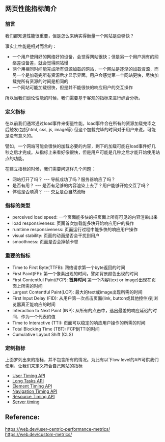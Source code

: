 
## 网页性能指标简介

### 前言
我们都知道性能很重要，但是怎么来确实得衡量一个网站是否够快？

事实上性能是相对而言的：
- 一个用户使用好的网络好的设备，会觉得网站很快；但是另一个用户拥有的网络差设备差，就会觉得网站慢
- 两个用相同时间能完成所有资源加载的网站，一个网站是逐渐的加载资源，而另一个是加载完所有资源后才显示界面。用户会感觉第一个网站更快，尽快加载完所有资源的时间是相同的
- 一个网站可能加载很快，但是并不能很快的响应用户的交互操作

所以当我们谈论性能的时候，我们需要基于客观的指标来进行综合分析。

### 定义指标
在以前我们通常通过load事件来衡量性能。load事件会在所有的资源加载完毕之后触发(包括html, css, js, image等) 但这个加载完毕的时间对于用户来说，可能是没有意义的。

譬如，一个网站可能会很快的加载必要的内容，剩下的加载可能在load事件好几秒之后才完成。从指标上来看好像很快，但是用户可能是几秒之后才能开始使用站点的功能。 

在建立指标的时候，我们需要问这样几个问题：
- 网站打开了吗？ --- 导航成功了吗？服务器响应了吗？
- 是否有用？    --- 是否有足够的内容渲染上去了？用户能够开始交互了吗？
- 体验是否顺滑？ --- 交互是否自然流畅

### 指标的类型
- perceived load speed: 一个页面能多快的把页面上所有可见的内容渲染出来
- load responsiveness: 页面首次加载能多块开始响应用户的操作
- rumtime responsiveness: 页面运行过程中能多快的响应用户操作
- visual stability: 页面的动画是否会干扰到用户
- smoothness: 页面是否会掉帧卡顿


### 重要的指标
- Time to First Byte(TTFB): 网络请求第一个byte返回的时间
- First Paint(FP): 第一个像素出现的时间，譬如背景颜色出现的时间 
- First Contentful Paint(FCP): **首屏时间** 第一个内容(text or image)出现在页面上所需的时间
- Largest Contentful Paint(LCP): 最大的text或image出现所需的时间
- First Input Delay (FID): 从用户第一次点击页面(link, button或其他控件)到浏览器真正能响应的时间 
- Interaction to Next Paint (INP): 从所有的点击中，选出最差的响应延迟的时间，作为一个代表的值
- Time to Interactive (TTI): 页面可以稳定的响应用户操作的所需的时间
- Total Blocking Time (TBT): FCP到TTI的时间 
- Cumulative Layout Shift (CLS)

### 定制指标
上面罗列出来的指标，并不包含所有的情况。为此有以下low level的API可供我们使用，让我们来定义符合自己网站的指标

- [User Timing API](https://w3c.github.io/user-timing/)
- [Long Tasks API](https://w3c.github.io/longtasks/)
- [Element Timing API](https://wicg.github.io/element-timing/)
- [Navigation Timing API](https://w3c.github.io/navigation-timing/)
- [Resource Timing API](https://w3c.github.io/resource-timing/)
- [Server timing](https://w3c.github.io/server-timing/)


## Reference:
https://web.dev/user-centric-performance-metrics/  
https://web.dev/custom-metrics/